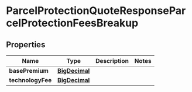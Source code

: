 

# ParcelProtectionQuoteResponseParcelProtectionFeesBreakup

## Properties

Name | Type | Description | Notes
------------ | ------------- | ------------- | -------------
**basePremium** | [**BigDecimal**](BigDecimal.md) |  | 
**technologyFee** | [**BigDecimal**](BigDecimal.md) |  | 




